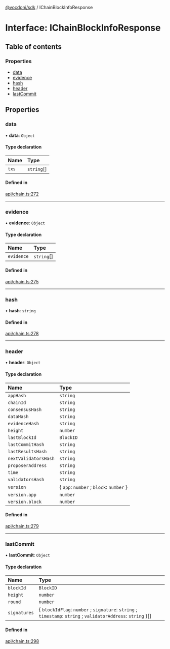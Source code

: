 [@vocdoni/sdk](/sdk) / IChainBlockInfoResponse

# Interface: IChainBlockInfoResponse

## Table of contents

### Properties

- [data](IChainBlockInfoResponse#data)
- [evidence](IChainBlockInfoResponse#evidence)
- [hash](IChainBlockInfoResponse#hash)
- [header](IChainBlockInfoResponse#header)
- [lastCommit](IChainBlockInfoResponse#lastcommit)

## Properties

### data

• **data**: `Object`

#### Type declaration

| Name | Type |
| :------ | :------ |
| `txs` | `string`[] |

#### Defined in

[api/chain.ts:272](https://github.com/vocdoni/vocdoni-sdk/blob/9c64446/src/api/chain.ts#L272)

___

### evidence

• **evidence**: `Object`

#### Type declaration

| Name | Type |
| :------ | :------ |
| `evidence` | `string`[] |

#### Defined in

[api/chain.ts:275](https://github.com/vocdoni/vocdoni-sdk/blob/9c64446/src/api/chain.ts#L275)

___

### hash

• **hash**: `string`

#### Defined in

[api/chain.ts:278](https://github.com/vocdoni/vocdoni-sdk/blob/9c64446/src/api/chain.ts#L278)

___

### header

• **header**: `Object`

#### Type declaration

| Name | Type |
| :------ | :------ |
| `appHash` | `string` |
| `chainId` | `string` |
| `consensusHash` | `string` |
| `dataHash` | `string` |
| `evidenceHash` | `string` |
| `height` | `number` |
| `lastBlockId` | `BlockID` |
| `lastCommitHash` | `string` |
| `lastResultsHash` | `string` |
| `nextValidatorsHash` | `string` |
| `proposerAddress` | `string` |
| `time` | `string` |
| `validatorsHash` | `string` |
| `version` | \{ `app`: `number` ; `block`: `number`  } |
| `version.app` | `number` |
| `version.block` | `number` |

#### Defined in

[api/chain.ts:279](https://github.com/vocdoni/vocdoni-sdk/blob/9c64446/src/api/chain.ts#L279)

___

### lastCommit

• **lastCommit**: `Object`

#### Type declaration

| Name | Type |
| :------ | :------ |
| `blockId` | `BlockID` |
| `height` | `number` |
| `round` | `number` |
| `signatures` | \{ `blockIdFlag`: `number` ; `signature`: `string` ; `timestamp`: `string` ; `validatorAddress`: `string`  }[] |

#### Defined in

[api/chain.ts:298](https://github.com/vocdoni/vocdoni-sdk/blob/9c64446/src/api/chain.ts#L298)
